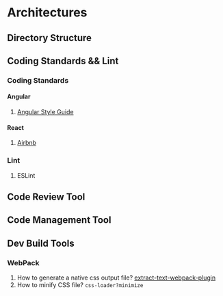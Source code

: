# Architectures

## Directory Structure

## Coding Standards && Lint

### Coding Standards

#### Angular

1. [Angular Style Guide](https://github.com/johnpapa/angular-styleguide/)

#### React

1. [Airbnb](https://github.com/airbnb/javascript/tree/master/react)

### Lint

1. ESLint

## Code Review Tool

## Code Management Tool

## Dev Build Tools

### WebPack

1. How to generate a native css output file? [extract-text-webpack-plugin](https://webpack.github.io/docs/stylesheets.html)
2. How to minify CSS file? `css-loader?minimize`
